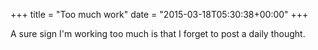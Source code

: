 +++
title = "Too much work"
date = "2015-03-18T05:30:38+00:00"
+++

A sure sign I'm working too much is that I forget to post a daily thought.
			